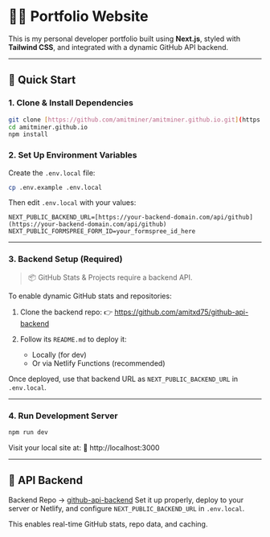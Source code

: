 # 🧑‍💻 Portfolio Website

This is my personal developer portfolio built using **Next.js**, styled with **Tailwind CSS**, and integrated with a dynamic GitHub API backend.

---

## 🚀 Quick Start

### 1. Clone & Install Dependencies

```bash
git clone [https://github.com/amitminer/amitminer.github.io.git](https://github.com/amitminer/amitminer.github.io.git)
cd amitminer.github.io
npm install
````

### 2\. Set Up Environment Variables

Create the `.env.local` file:

```bash
cp .env.example .env.local
```

Then edit `.env.local` with your values:

```
NEXT_PUBLIC_BACKEND_URL=[https://your-backend-domain.com/api/github](https://your-backend-domain.com/api/github)
NEXT_PUBLIC_FORMSPREE_FORM_ID=your_formspree_id_here
```

-----

### 3\. Backend Setup (Required)

> 📦 GitHub Stats & Projects require a backend API.

To enable dynamic GitHub stats and repositories:

1.  Clone the backend repo:
    👉 https://github.com/amitxd75/github-api-backend

2.  Follow its `README.md` to deploy it:

      * Locally (for dev)
      * Or via Netlify Functions (recommended)

Once deployed, use that backend URL as `NEXT_PUBLIC_BACKEND_URL` in `.env.local`.

-----

### 4\. Run Development Server

```bash
npm run dev
```

Visit your local site at:
📍 http://localhost:3000

-----

## 📡 API Backend

Backend Repo → [github-api-backend](https://github.com/amitxd75/github-api-backend)
Set it up properly, deploy to your server or Netlify, and configure `NEXT_PUBLIC_BACKEND_URL` in `.env.local`.

This enables real-time GitHub stats, repo data, and caching.

